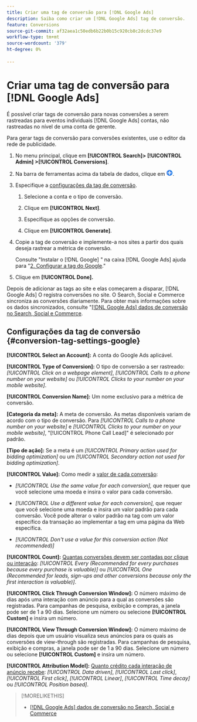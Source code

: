 ```yaml
---
title: Criar uma tag de conversão para [!DNL Google Ads]
description: Saiba como criar um [!DNL Google Ads] tag de conversão.
feature: Conversions
source-git-commit: af32aea1c50edb6b22b0b15c920cb8c2dcdc37e9
workflow-type: tm+mt
source-wordcount: '379'
ht-degree: 0%

---
```


# Criar uma tag de conversão para [!DNL Google Ads]

É possível criar tags de conversão para novas conversões a serem rastreadas para eventos individuais [!DNL Google Ads] contas, não rastreadas no nível de uma conta de gerente.

Para gerar tags de conversão para conversões existentes, use o editor da rede de publicidade.

1. No menu principal, clique em **[!UICONTROL Search]> [!UICONTROL Admin] >[!UICONTROL Conversions]**.

1. Na barra de ferramentas acima da tabela de dados, clique em ![Criar](/help/search-social-commerce/assets/add.png "Criar").

1. Especifique a [configurações da tag de conversão](#conversion-tag-settings-google).

   1. Selecione a conta e o tipo de conversão.

   1. Clique em **[!UICONTROL Next]**.

   1. Especifique as opções de conversão.

   1. Clique em **[!UICONTROL Generate]**.

1. Copie a tag de conversão e implemente-a nos sites a partir dos quais deseja rastrear a métrica de conversão.

   Consulte &quot;Instalar o [!DNL Google] &quot; na caixa [!DNL Google Ads] ajuda para &quot;[2. Configurar a tag do Google](https://support.google.com/google-ads/answer/12215519).&quot;

1. Clique em **[!UICONTROL Done].**

Depois de adicionar as tags ao site e elas começarem a disparar, [!DNL Google Ads] O registra conversões no site. O Search, Social e Commerce sincroniza as conversões diariamente. Para obter mais informações sobre os dados sincronizados, consulte &quot;[[!DNL Google Ads] dados de conversão no Search, Social e Commerce](/help/search-social-commerce/campaign-management/introduction/google-conversion-data.md).

## Configurações da tag de conversão {#conversion-tag-settings-google}

**[!UICONTROL Select an Account]:** A conta do Google Ads aplicável.

**[!UICONTROL Type of Conversion]:** O tipo de conversão a ser rastreado: *[!UICONTROL Click on a webpage element]*, *[!UICONTROL Calls to a phone number on your website]* ou *[!UICONTROL Clicks to your number on your mobile website]*.

**[!UICONTROL Conversion Name]:** Um nome exclusivo para a métrica de conversão.

**\[Categoria da meta\]:** A meta de conversão. As metas disponíveis variam de acordo com o tipo de conversão. Para *[!UICONTROL Calls to a phone number on your website]* e *[!UICONTROL Clicks to your number on your mobile website]*, &quot;[!UICONTROL Phone Call Lead]&quot; é selecionado por padrão.

**\[Tipo de ação\]:** Se a meta é um *[!UICONTROL Primary action used for bidding optimization]* ou um *[!UICONTROL Secondary action not used for bidding optimization]*.

**[!UICONTROL Value]:** Como medir a [valor de cada conversão](https://support.google.com/google-ads/answer/3419241):

* *[!UICONTROL Use the same value for each conversion],* que requer que você selecione uma moeda e insira o valor para cada conversão.

* *[!UICONTROL Use a different value for each conversion],* que requer que você selecione uma moeda e insira um valor padrão para cada conversão. Você pode alterar o valor padrão na tag com um valor específico da transação ao implementar a tag em uma página da Web específica.

* *[!UICONTROL Don't use a value for this conversion action (Not recommended)]*

**[!UICONTROL Count]:** [Quantas conversões devem ser contadas por clique ou interação](https://support.google.com/google-ads/answer/3438531): *[!UICONTROL Every (Recommended for every purchases because every purchase is valuable)]* ou *[!UICONTROL One (Recommended for leads, sign-ups and other conversions because only the first interaction is valuable)]*.

**[!UICONTROL Click Through Conversion Window]:** O número máximo de dias após uma interação com anúncio para a qual as conversões são registradas. Para campanhas de pesquisa, exibição e compras, a janela pode ser de 1 a 90 dias. Selecione um número ou selecione **[!UICONTROL Custom]** e insira um número.

**[!UICONTROL View Through Conversion Window]:** O número máximo de dias depois que um usuário visualiza seus anúncios para os quais as conversões de view-through são registradas. Para campanhas de pesquisa, exibição e compras, a janela pode ser de 1 a 90 dias. Selecione um número ou selecione **[!UICONTROL Custom]** e insira um número.

**[!UICONTROL Attribution Model]:** [Quanto crédito cada interação de anúncio recebe](https://support.google.com/google-ads/answer/6259715?sjid=8211249329930775138): *[!UICONTROL Data driven]*, *[!UICONTROL Last click]*, *[!UICONTROL First click]*, *[!UICONTROL Linear]*, *[!UICONTROL Time decay]* ou *[!UICONTROL Position based]*.

>[!MORELIKETHIS]
>
>* [[!DNL Google Ads] dados de conversão no Search, Social e Commerce](/help/search-social-commerce/campaign-management/introduction/google-conversion-data.md)
